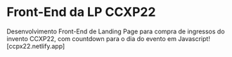 # Front-End da LP CCXP22
Desenvolvimento Front-End de Landing Page para compra de ingressos do invento CCXP22, com countdown para o dia do evento em Javascript!
[ccpx22.netlify.app]
